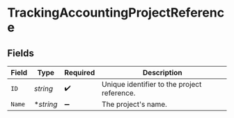 # TrackingAccountingProjectReference


## Fields

| Field                                       | Type                                        | Required                                    | Description                                 |
| ------------------------------------------- | ------------------------------------------- | ------------------------------------------- | ------------------------------------------- |
| `ID`                                        | *string*                                    | :heavy_check_mark:                          | Unique identifier to the project reference. |
| `Name`                                      | **string*                                   | :heavy_minus_sign:                          | The project's name.                         |